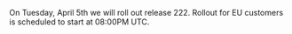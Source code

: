 
On Tuesday, April 5th we will roll out release 222. Rollout for EU customers is scheduled to start at 08:00PM UTC.
